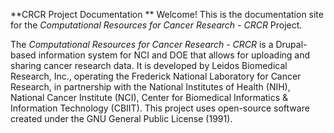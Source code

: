 **CRCR Project Documentation
**
Welcome! This is the documentation site for the _Computational Resources for Cancer Research - CRCR_  Project.

The _Computational Resources for Cancer Research - CRCR_ is a Drupal-based information system for NCI and DOE that allows for uploading and sharing cancer research data. It is developed by Leidos Biomedical Research, Inc., operating the Frederick National Laboratory for Cancer Research, in partnership with the National Institutes of Health (NIH), National Cancer Institute (NCI), Center for Biomedical Informatics & Information Technology (CBIIT). This project uses open-source software created under the GNU General Public License (1991).


